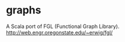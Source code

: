 graphs
======

A Scala port of FGL (Functional Graph Library).
http://web.engr.oregonstate.edu/~erwig/fgl/
